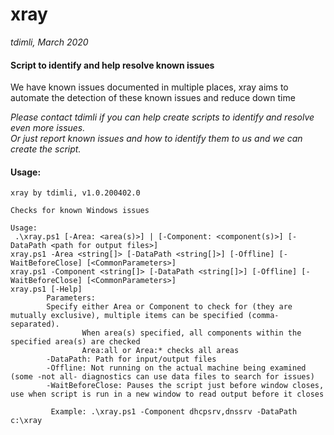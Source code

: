 # xray 
*tdimli, March 2020*

#### Script to identify and help resolve known issues

We have known issues documented in multiple places, xray aims to automate the detection of these known issues and reduce down time

*Please contact tdimli if you can help create scripts to identify and resolve even more issues.  
Or just report known issues and how to identify them to us and we can create the script.*

#### Usage:
```
xray by tdimli, v1.0.200402.0

Checks for known Windows issues

Usage:
 .\xray.ps1 [-Area: <area(s)>] | [-Component: <component(s)>] [-DataPath <path for output files>]
xray.ps1 -Area <string[]> [-DataPath <string[]>] [-Offline] [-WaitBeforeClose] [<CommonParameters>]
xray.ps1 -Component <string[]> [-DataPath <string[]>] [-Offline] [-WaitBeforeClose] [<CommonParameters>]
xray.ps1 [-Help]
        Parameters:
        Specify either Area or Component to check for (they are mutually exclusive), multiple items can be specified (comma-separated).
                When area(s) specified, all components within the specified area(s) are checked
                Area:all or Area:* checks all areas
        -DataPath: Path for input/output files
        -Offline: Not running on the actual machine being examined (some -not all- diagnostics can use data files to search for issues)
        -WaitBeforeClose: Pauses the script just before window closes, use when script is run in a new window to read output before it closes
         
         Example: .\xray.ps1 -Component dhcpsrv,dnssrv -DataPath c:\xray

```

